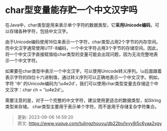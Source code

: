 # char型变量能存贮一个中文汉字吗

在Java中，char类型是用来表示单个字符的数据类型，它**采用Unicode编码**，可以存储各种字符，包括中文汉字。

由于Unicode编码使用16位来表示一个字符，char类型占用2个字节的内存空间。而中文汉字通常使用UTF-8编码，一个中文字符占用3个字节的存储空间。因此，将一个中文汉字直接赋值给char类型的变量可能会出现问题，因为无法完整地表示一个中文字符。

如果要在char类型中表示一个中文汉字，可以使用Unicode转义序列。\u后面跟着表示字符的四位十六进制值，通过转义序列可以正确地表示一个中文汉字。例如，字符 '中' 的Unicode编码为'\u4e2d'，我们可以使用char类型变量去存储这个中文汉字：char ch = '\u4e2d';。

需要注意的是，对于一个完整的中文字符，建议使用更适合的数据类型，如String类型来存储。 char类型主要用于表示单个字符，而不是用于存储复杂字符集合。



> 更新: 2023-09-06 14:59:20  
> 原文: <https://www.yuque.com/tulingzhouyu/db22bv/lxyy8i5c6yaa2xgy>